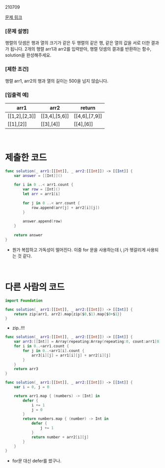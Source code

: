 210709

[문제 링크](https://programmers.co.kr/learn/courses/30/lessons/12950/solution_groups?language=swift)

### [문제 설명]

행렬의 덧셈은 행과 열의 크기가 같은 두 행렬의 같은 행, 같은 열의 값을 서로 더한 결과가 됩니다. 2개의 행렬 arr1과 arr2를 입력받아, 행렬 덧셈의 결과를 반환하는 함수, solution을 완성해주세요.

### [제한 조건]
행렬 arr1, arr2의 행과 열의 길이는 500을 넘지 않습니다.

### [입출력 예]
|arr1|	arr2	|return|
|---|---|---|
|[[1,2],[2,3]]|	[[3,4],[5,6]]|	[[4,6],[7,9]]|
|[[1],[2]]|	[[3],[4]]|	[[4],[6]]|

<br>

# 제출한 코드
```swift
func solution(_ arr1:[[Int]], _ arr2:[[Int]]) -> [[Int]] {
    var answer = [[Int]]()
    
    for i in 0 ..< arr1.count {
        var row = [Int]()
        let arr = arr1[i]
        
        for j in 0 ..< arr.count {
            row.append(arr[j] + arr2[i][j])
        }
        
        answer.append(row)
    }
    
    return answer
}
```
- 뭔가 복잡하고 가독성이 떨어진다. 이중 for 문을 사용하는데 i, j가 헷갈리게 사용되는 것 같다.

<br>

# 다른 사람의 코드
```swift
import Foundation

func solution(_ arr1:[[Int]], _ arr2:[[Int]]) -> [[Int]] {
    return zip(arr1, arr2).map{zip($0,$1).map{$0+$1}}
}
```
- zip..!!!

```swift
func solution(_ arr1:[[Int]], _ arr2:[[Int]]) -> [[Int]] {
    var arr3:[[Int]] = Array(repeating:Array(repeating:0, count:arr1[0].count), count:arr1.count)
    for i in 0..<arr1.count {
        for j in 0..<arr1[i].count {
            arr3[i][j] = arr1[i][j] + arr2[i][j]
        }
    }
    return arr3
}
```

```swift
func solution(_ arr1:[[Int]], _ arr2:[[Int]]) -> [[Int]] {
    var i = 0, j = 0

    return arr1.map { (numbers) -> [Int] in
        defer {
            i += 1
            j = 0
        }
        return numbers.map { (number) -> Int in
            defer {
                j += 1
            }
            return number + arr2[i][j]
        }
    }
}
```
- for문 대신 defer를 썼구나.
